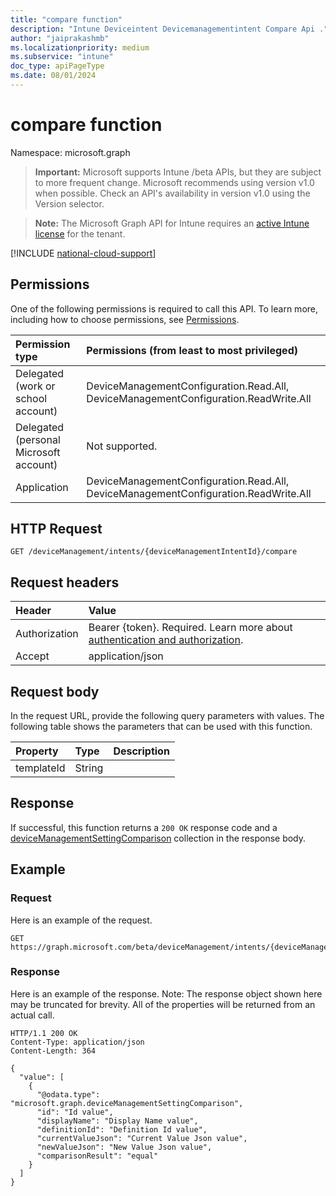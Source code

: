 ```yaml
---
title: "compare function"
description: "Intune Deviceintent Devicemanagementintent Compare Api ."
author: "jaiprakashmb"
ms.localizationpriority: medium
ms.subservice: "intune"
doc_type: apiPageType
ms.date: 08/01/2024
---
```


# compare function

Namespace: microsoft.graph

> **Important:** Microsoft supports Intune /beta APIs, but they are subject to more frequent change. Microsoft recommends using version v1.0 when possible. Check an API's availability in version v1.0 using the Version selector.

> **Note:** The Microsoft Graph API for Intune requires an [active Intune license](https://go.microsoft.com/fwlink/?linkid=839381) for the tenant.



[!INCLUDE [national-cloud-support](../../includes/all-clouds.md)]

## Permissions
One of the following permissions is required to call this API. To learn more, including how to choose permissions, see [Permissions](/graph/permissions-reference).

|Permission type|Permissions (from least to most privileged)|
|:---|:---|
|Delegated (work or school account)|DeviceManagementConfiguration.Read.All, DeviceManagementConfiguration.ReadWrite.All|
|Delegated (personal Microsoft account)|Not supported.|
|Application|DeviceManagementConfiguration.Read.All, DeviceManagementConfiguration.ReadWrite.All|

## HTTP Request
<!-- {
  "blockType": "ignored"
}
-->
``` http
GET /deviceManagement/intents/{deviceManagementIntentId}/compare
```

## Request headers
|Header|Value|
|:---|:---|
|Authorization|Bearer {token}. Required. Learn more about [authentication and authorization](/graph/auth/auth-concepts).|
|Accept|application/json|

## Request body
In the request URL, provide the following query parameters with values.
The following table shows the parameters that can be used with this function.

|Property|Type|Description|
|:---|:---|:---|
|templateId|String||



## Response
If successful, this function returns a `200 OK` response code and a [deviceManagementSettingComparison](../resources/intune-deviceintent-devicemanagementsettingcomparison.md) collection in the response body.

## Example

### Request
Here is an example of the request.
``` http
GET https://graph.microsoft.com/beta/deviceManagement/intents/{deviceManagementIntentId}/compare(templateId='parameterValue')
```

### Response
Here is an example of the response. Note: The response object shown here may be truncated for brevity. All of the properties will be returned from an actual call.
``` http
HTTP/1.1 200 OK
Content-Type: application/json
Content-Length: 364

{
  "value": [
    {
      "@odata.type": "microsoft.graph.deviceManagementSettingComparison",
      "id": "Id value",
      "displayName": "Display Name value",
      "definitionId": "Definition Id value",
      "currentValueJson": "Current Value Json value",
      "newValueJson": "New Value Json value",
      "comparisonResult": "equal"
    }
  ]
}
```